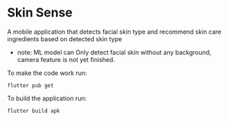 # Skin Sense

A mobile application that detects facial skin type and recommend skin care ingredients based on detected skin type

 - note:  ML model can Only detect facial skin without any background, camera feature is not yet finished.



To make the code work run:
```
flutter pub get
```

To build the application run:
```
flutter build apk
```
